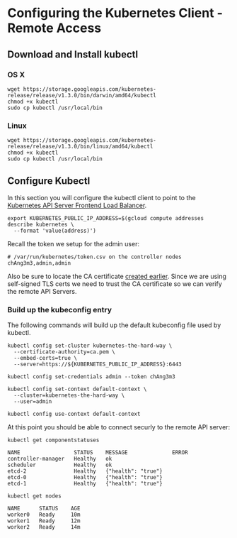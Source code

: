 # Configuring the Kubernetes Client - Remote Access

## Download and Install kubectl

### OS X

```
wget https://storage.googleapis.com/kubernetes-release/release/v1.3.0/bin/darwin/amd64/kubectl
chmod +x kubectl
sudo cp kubectl /usr/local/bin
```

### Linux

```
wget https://storage.googleapis.com/kubernetes-release/release/v1.3.0/bin/linux/amd64/kubectl
chmod +x kubectl
sudo cp kubectl /usr/local/bin
```

## Configure Kubectl

In this section you will configure the kubectl client to point to the [Kubernetes API Server Frontend Load Balancer](docs/kubernetes-controller.md#setup-kubernetes-api-server-frontend-load-balancer).

```
export KUBERNETES_PUBLIC_IP_ADDRESS=$(gcloud compute addresses describe kubernetes \
  --format 'value(address)')
```

Recall the token we setup for the admin user:

```
# /var/run/kubernetes/token.csv on the controller nodes
chAng3m3,admin,admin
```

Also be sure to locate the CA certificate [created earlier](docs/certificate-authority.md). Since we are using self-signed TLS certs we need to trust the CA certificate so we can verify the remote API Servers.

### Build up the kubeconfig entry

The following commands will build up the default kubeconfig file used by kubectl.

```
kubectl config set-cluster kubernetes-the-hard-way \
  --certificate-authority=ca.pem \
  --embed-certs=true \
  --server=https://${KUBERNETES_PUBLIC_IP_ADDRESS}:6443
```

```
kubectl config set-credentials admin --token chAng3m3
```

```
kubectl config set-context default-context \
  --cluster=kubernetes-the-hard-way \
  --user=admin
```

```
kubectl config use-context default-context
```

At this point you should be able to connect securly to the remote API server:

```
kubectl get componentstatuses
```
```
NAME                 STATUS    MESSAGE              ERROR
controller-manager   Healthy   ok                   
scheduler            Healthy   ok                   
etcd-2               Healthy   {"health": "true"}   
etcd-0               Healthy   {"health": "true"}   
etcd-1               Healthy   {"health": "true"}  
```


```
kubectl get nodes
```
```
NAME      STATUS    AGE
worker0   Ready     10m
worker1   Ready     12m
worker2   Ready     14m
```